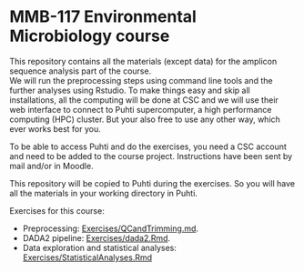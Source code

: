 # MMB-117 Environmental Microbiology course

This repository contains all the materials (except data) for the amplicon sequence analysis part of the course.  
We will run the preprocessing steps using command line tools and the further analyses using Rstudio. To make things easy and skip all installations, all the computing will be done at CSC and we will use their web interface to connect to Puhti supercomputer, a high performance computing (HPC) cluster. But your also free to use any other way, which ever works best for you.  

To be able to access Puhti and do the exercises, you need a CSC account and need to be added to the course project. Instructions have been sent by mail and/or in Moodle.  

This repository will be copied to Puhti during the exercises. So you will have all the materials in your working directory in Puhti.

Exercises for this course:

- Preprocessing: [Exercises/QCandTrimming.md](Exercises/QCandTrimming.md).  
- DADA2 pipeline: [Exercises/dada2.Rmd](Exercises/dada2.Rmd).  
- Data exploration and statistical analyses: [Exercises/StatisticalAnalyses.Rmd](Exercises/StatisticalAnalyses.Rmd)

